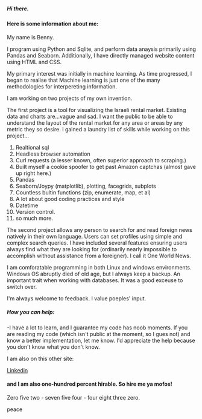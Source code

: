 ##### Hi there.

#### Here is some information about me:

My name is Benny.

I program using Python and Sqlite, and perform data anaysis primarily using Pandas and Seaborn. Additionally, I have directly managed website content using HTML and CSS.

My primary interest was initially in machine learning. As time progressed, I began to realise that Machine learning is just one of the many methodologies for interpereting information. 

I am working on two projects of my own invention.

The first project is a tool for visualizing the Israeli rental market. Existing data and charts are...vague and sad. I want the public to be able to understand the layout of the rental market for any area or areas by any metric they so desire.
I gained a laundry list of skills while working on this project...

1) Realtional sql
2) Headless browser automation
3) Curl requests (a lesser known, often superior approach to scraping.)
4) Built myself a cookie spoofer to get past Amazon captchas (almost gave up right here.)
5) Pandas
6) Seaborn/Joypy (matplotlib), plotting, facegrids, subplots
7) Countless bultin functions (zip, enumerate, map, et al)
8) A lot about good coding practices and style
9) Datetime
10) Version control.
11) so much more.


The second project allows any person to search for and read foreign news natively in their own language. Users can set profiles using simple and complex search queries. I have included several features ensuring users always find what they are looking for (ordinarily nearly impossible to accomplish without assistance from a foreigner). I call it One World News.

I am comforatable programming in both Linux and windows environments. Windows OS abruptly died of old age, but I always keep a backup. An important trait when working with databases. It was a good exceuse to switch over.

I'm always welcome to feedback. I value poeples' input. 


##### How you can help:

-I have a lot to learn, and I guarantee my code has noob moments. If you are reading my code (which isn't public at the moment, so I gues not) and know a better implementation, let me know. I'd appreciate the help because you don't know what you don't know. 


I am also on this other site:

<a href="https://linkedin.com/in/benjamin-elon-is-now-part-of-a-truly-professional-network" title="Linkedin">Linkedin</a>
#### and I am also one-hundred percent hirable. So hire me ya mofos!

Zero five two - seven five four - four eight three zero.

peace
